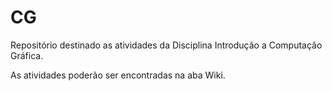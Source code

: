 # CG
Repositório destinado as atividades da Disciplina Introdução a Computação Gráfica.

As atividades poderão ser encontradas na aba Wiki.
